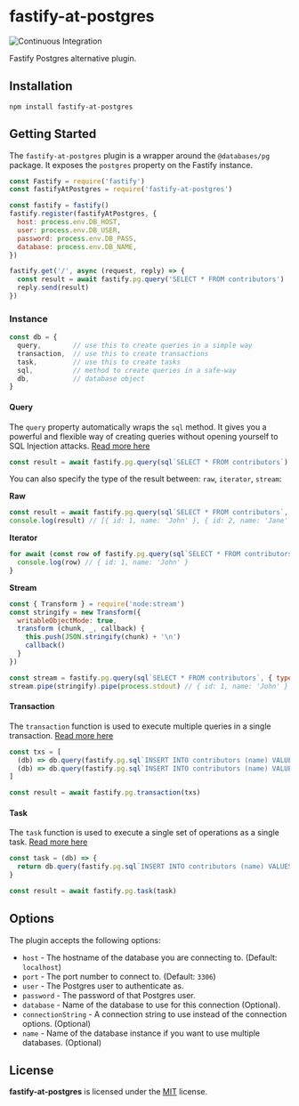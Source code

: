 # fastify-at-postgres

![Continuous Integration](https://github.com/mateonunez/fastify-at-postgres/workflows/ci/badge.svg)

Fastify Postgres alternative plugin.

## Installation

```
npm install fastify-at-postgres
```

## Getting Started

The `fastify-at-postgres` plugin is a wrapper around the `@databases/pg` package. It exposes the `postgres` property on the Fastify instance.

```js
const Fastify = require('fastify')
const fastifyAtPostgres = require('fastify-at-postgres')

const fastify = fastify()
fastify.register(fastifyAtPostgres, {
  host: process.env.DB_HOST,
  user: process.env.DB_USER,
  password: process.env.DB_PASS,
  database: process.env.DB_NAME,
})

fastify.get('/', async (request, reply) => {
  const result = await fastify.pg.query('SELECT * FROM contributors')  
  reply.send(result)
})
```

### Instance

```js
const db = {
  query,        // use this to create queries in a simple way
  transaction,  // use this to create transactions
  task,         // use this to create tasks
  sql,          // method to create queries in a safe-way
  db,           // database object
}
```

#### Query

The `query` property automatically wraps the `sql` method. It gives you a powerful and flexible way of creating queries without opening yourself to SQL Injection attacks. [Read more here](https://www.atdatabases.org/docs/sql)

```js
const result = await fastify.pg.query(sql`SELECT * FROM contributors`)
```

You can also specify the type of the result between: `raw`, `iterator`, `stream`:

**Raw**
```js
const result = await fastify.pg.query(sql`SELECT * FROM contributors`, { type: 'raw' }) // default
console.log(result) // [{ id: 1, name: 'John' }, { id: 2, name: 'Jane' }]
```

**Iterator**
```js
for await (const row of fastify.pg.query(sql`SELECT * FROM contributors`, { type: 'iterator' })) {
  console.log(row) // { id: 1, name: 'John' }
}
```

**Stream**
```js
const { Transform } = require('node:stream')
const stringify = new Transform({
  writableObjectMode: true,
  transform (chunk, _, callback) {
    this.push(JSON.stringify(chunk) + '\n')
    callback()
  }
})

const stream = fastify.pg.query(sql`SELECT * FROM contributors`, { type: 'stream' })
stream.pipe(stringify).pipe(process.stdout) // { id: 1, name: 'John' }
```


#### Transaction

The `transaction` function is used to execute multiple queries in a single transaction. [Read more here](https://www.atdatabases.org/docs/transactions)

```js
const txs = [
  (db) => db.query(fastify.pg.sql`INSERT INTO contributors (name) VALUES ('John')`),
  (db) => db.query(fastify.pg.sql`INSERT INTO contributors (name) VALUES ('Jane')`),
]

const result = await fastify.pg.transaction(txs)
```

#### Task

The `task` function is used to execute a single set of operations as a single task. [Read more here](https://www.atdatabases.org/docs/tasks)

```js
const task = (db) => {
  return db.query(fastify.pg.sql`INSERT INTO contributors (name) VALUES ('John')`)
}

const result = await fastify.pg.task(task)
```

## Options

The plugin accepts the following options:

- `host` - The hostname of the database you are connecting to. (Default: `localhost`)
- `port` - The port number to connect to. (Default: `3306`)
- `user` - The Postgres user to authenticate as.
- `password` - The password of that Postgres user.
- `database` - Name of the database to use for this connection (Optional).
- `connectionString` - A connection string to use instead of the connection options. (Optional)
- `name` - Name of the database instance if you want to use multiple databases. (Optional)

## License

**fastify-at-postgres** is licensed under the [MIT](LICENSE) license.
